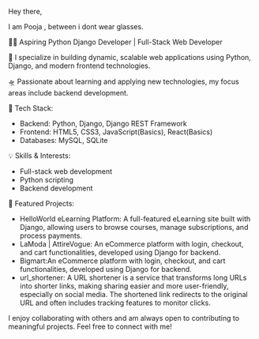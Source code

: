 
Hey there,

I am Pooja , between i dont wear glasses.

👩‍💻 Aspiring Python Django Developer | Full-Stack Web Developer

🌱 I specialize in building dynamic, scalable web applications using Python, Django, and modern frontend technologies. 

🛸  Passionate about learning and applying new technologies, my focus areas include backend development.

🚀 Tech Stack:
- Backend: Python, Django, Django REST Framework
- Frontend: HTML5, CSS3, JavaScript(Basics), React(Basics)
- Databases: MySQL, SQLite


💡 Skills & Interests:
- Full-stack web development
- Python scripting
- Backend development


📂 Featured Projects:
- HelloWorld eLearning Platform: A full-featured eLearning site built with Django, allowing users to browse courses, manage subscriptions, and process payments.
- LaModa | AttireVogue: An eCommerce platform with login, checkout, and cart functionalities, developed using Django for backend.
- Bigmart:An eCommerce platform with login, checkout, and cart functionalities, developed using Django for backend.
- url_shortener: A URL shortener is a service that transforms long URLs into shorter links, making sharing easier and more user-friendly, especially on social 
                 media. The shortened link redirects to the original URL and often includes tracking features to monitor clicks.

I enjoy collaborating with others and am always open to contributing to meaningful projects. Feel free to connect with me!


<!---
p4ja/p4ja is a ✨ special ✨ repository because its `README.md` (this file) appears on your GitHub profile.
You can click the Preview link to take a look at your changes.
--->
